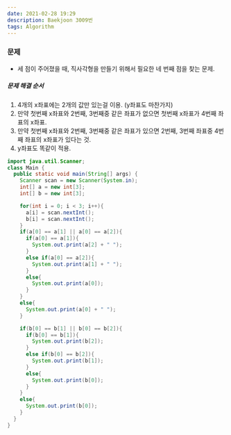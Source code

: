 ```yaml
---
date: 2021-02-28 19:29
description: Baekjoon 3009번
tags: Algorithm
---
```


### 문제
* 세 점이 주어졌을 때, 직사각형을 만들기 위해서 필요한 네 번째 점을 찾는 문제.

##### 문제 해결 순서
1. 4개의 x좌표에는 2개의 값만 있는걸 이용. (y좌표도 마찬가지)
2. 만약 첫번째 x좌표와 2번째, 3번째중 같은 좌표가 없으면 첫번째 x좌표가 4번째 좌표의 x좌표.
3. 만약 첫번째 x좌표와 2번째, 3번째중 같은 좌표가 있으면 2번째, 3번째 좌표중 4번째 좌표의 x좌표가 있다는 것.
4. y좌표도 똑같이 적용.

```java
import java.util.Scanner;
class Main {
  public static void main(String[] args) {
    Scanner scan = new Scanner(System.in);
    int[] a = new int[3];
    int[] b = new int[3];

    for(int i = 0; i < 3; i++){
      a[i] = scan.nextInt();
      b[i] = scan.nextInt();
    }
    if(a[0] == a[1] || a[0] == a[2]){
      if(a[0] == a[1]){
        System.out.print(a[2] + " ");
      }
      else if(a[0] == a[2]){
        System.out.print(a[1] + " ");
      }
      else{
        System.out.print(a[0]);
      }
    }
    else{
      System.out.print(a[0] + " ");
    }

    if(b[0] == b[1] || b[0] == b[2]){
      if(b[0] == b[1]){
        System.out.print(b[2]);
      }
      else if(b[0] == b[2]){
        System.out.print(b[1]);
      }
      else{
        System.out.print(b[0]);
      }
    }
    else{
      System.out.print(b[0]);
    }
  }
}
```
